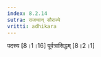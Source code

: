 ```yaml
---
index: 8.2.14
sutra: राजन्वान् सौराज्ये
vritti: adhikara
---
```


 पदस्य [8।1।16]  पूर्वत्रासिद्धम् [8।2।1] 
